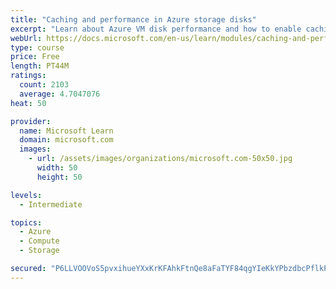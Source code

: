 ```yaml
---
title: "Caching and performance in Azure storage disks"
excerpt: "Learn about Azure VM disk performance and how to enable caching to help optimize read and write access to storage."
webUrl: https://docs.microsoft.com/en-us/learn/modules/caching-and-performance-azure-storage-and-disks/
type: course
price: Free
length: PT44M
ratings:
  count: 2103
  average: 4.7047076
heat: 50

provider:
  name: Microsoft Learn
  domain: microsoft.com
  images:
    - url: /assets/images/organizations/microsoft.com-50x50.jpg
      width: 50
      height: 50

levels:
  - Intermediate

topics:
  - Azure
  - Compute
  - Storage

secured: "P6LLVOOVoS5pvxihueYXxKrKFAhkFtnQe8aFaTYF84qgYIeKkYPbzdbcPflkP3FLGVRUdc0ScSfFAjuD/BKG5wUE3JGjyWDD18XcabNz053aXS/33fpKjwl8rX7hbt1dwdcQp4peAuqQDZ43cVLk6tKoK0csZgEBoCy/gx/Z4FlgckqwDzYSAYszEUKrRxzEp7CwJA5tGzSFf0zsq+7L/DvxbXtC6QzawuEWLbDOi0A+u17lD8jKMW5t9a7GaSoSOt1wUwdHnzTlNR7Xw+MBa9oCTOvDoLwlkoTYVxSdM7Vx1u5ios8Y7xvtc0pJJLfrFN0kZc3x7uVYVw6/33MKb99Mj3LUeLn7XvQhYONZsurOGKawqprTpardoLQFmuLvkrDCgMor73/BASF/IrGzPDWZBKxJMs/Y5n8lXzD4Ud8=;dDielOKZVFmwNt0s6JiztA=="
---
```


